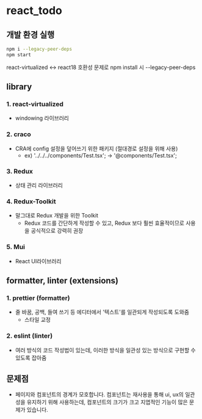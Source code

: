 # react_todo

## 개발 환경 실행

```sh
npm i --legacy-peer-deps
npm start
```
react-virtualized <-> react18 호환성 문제로 npm install 시 --legacy-peer-deps 

## library

### 1. react-virtualized
  - windowing 라이브러리


### 2. craco
  - CRA에 config 설정을 덮어쓰기 위한 패키지 (절대경로 설정을 위해 사용)
    - ex) '../../../components/Test.tsx'; -> '@components/Test.tsx';


### 3. Redux
  - 상태 관리 라이브러리


### 4. Redux-Toolkit
  - 말그대로 Redux 개발을 위한 Toolkit
    - Redux 코드를 간단하게 작성할 수 있고, Redux 보다 훨씬 효율적이므로 사용을 공식적으로 강력히 권장

### 5. Mui
  - React UI라이브러리

## formatter, linter (extensions)

### 1. prettier (formatter)
  - 줄 바꿈, 공백, 들여 쓰기 등 에디터에서 '텍스트'를 일관되게 작성되도록 도와줌
    - 스타일 교정


### 2. eslint (linter)
  - 여러 방식의 코드 작성법이 있는데, 이러한 방식을 일관성 있는 방식으로 구현할 수 있도록 잡아줌


## 문제점
- 페이지와 컴포넌트의 경계가 모호합니다. 컴포넌트는 재사용을 통해 ui, ux의 일관성을 유지하기 위해 사용하는데, 컴포넌트의 크기가 크고 지엽적인 기능이 많은 문제가 있습니다.
